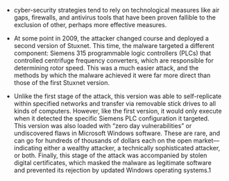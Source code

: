 -  cyber-security strategies tend to rely on technological measures like air gaps, firewalls, and antivirus tools that have been proven fallible to the exclusion of other, perhaps more effective
measures.

- At some point in 2009, the attacker changed course and deployed a second version of Stuxnet.
This time, the malware targeted a dif­ferent component: Siemens 315 programmable logic controllers (PLCs) that controlled centrifuge frequency converters, which are responsible for determining
rotor speed. This was a much easier attack, and the methods by which the malware achieved it
were far more direct than those of the first Stuxnet version.


- Unlike the first stage of the attack, this version was able to self-replicate within specified networks
and transfer via removable stick drives to all kinds of computers. However, like the first version,
it would only execute when it detected the specific Siemens PLC configuration it targeted. This
version was also loaded with “zero day vulnerabilities” or undiscovered flaws in Microsoft Windows
software. These are rare, and can go for hundreds of thousands of dollars each on the open
market—indicating either a wealthy attacker, a technically sophisticated attacker, or both. Finally,
this stage of the attack was accompanied by stolen digital certificates, which masked the malware
as legitimate software and prevented its rejection by updated Windows operating systems.1
